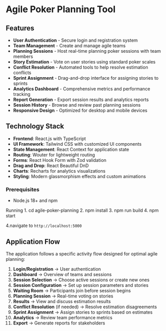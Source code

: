 # Agile Poker Planning Tool


## Features

- **User Authentication** - Secure login and registration system
- **Team Management** - Create and manage agile teams
- **Planning Sessions** - Host real-time planning poker sessions with team members
- **Story Estimation** - Vote on user stories using standard poker scales
- **Conflict Resolution** - Automated tools to help resolve estimation conflicts
- **Sprint Assignment** - Drag-and-drop interface for assigning stories to sprints
- **Analytics Dashboard** - Comprehensive metrics and performance tracking
- **Report Generation** - Export session results and analytics reports
- **Session History** - Browse and review past planning sessions
- **Responsive Design** - Optimized for desktop and mobile devices

## Technology Stack

- **Frontend**: React.js with TypeScript
- **UI Framework**: Tailwind CSS with customized UI components
- **State Management**: React Context for application state
- **Routing**: Wouter for lightweight routing
- **Forms**: React Hook Form with Zod validation
- **Drag and Drop**: React Beautiful DnD
- **Charts**: Recharts for analytics visualizations
- **Styling**: Modern glassmorphism effects and custom animations



### Prerequisites

- Node.js 18+ and npm

Running
1.
  cd agile-poker-planning
2. 
   npm install
3. 
   npm run build
4. 
   npm start  
 

4.navigate to `http://localhost:5000`

## Application Flow

The application follows a specific activity flow designed for optimal agile planning:

1. **Login/Registration** → User authentication
2. **Dashboard** → Overview of teams and sessions
3. **Session Selection** → Choose active sessions or create new ones
4. **Session Configuration** → Set up session parameters and stories
5. **Waiting Room** → Participants join before session begins
6. **Planning Session** → Real-time voting on stories
7. **Results** → View and discuss estimation results
8. **Conflict Resolution** (if needed) → Resolve estimation disagreements
9. **Sprint Assignment** → Assign stories to sprints based on estimates
10. **Analytics** → Review team performance metrics
11. **Export** → Generate reports for stakeholders
